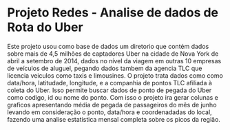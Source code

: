 # Projeto Redes - Analise de dados de Rota do Uber
  Este projeto usou como base de dados um diretorio que contém dados sobre mais de 4,5 milhões de captadores Uber na cidade de Nova York de abril a setembro de 2014,
dados no nível da viagem em outras 10 empresas de veículos de aluguel, pegando dados tambem da agencia TLC que licencia veiculos como taxis e limousines.
  O projeto trata dados como como data/hora, latitudade, longitude, e a companhia de pontos TLC afiliada à coleta do Uber. Isso permite buscar dados de ponto de pegada do Uber como codigo, id ou nome do ponto. 
  Com isso o projeto ira gerar colunas e graficos apresentando média de pegada de passageiros do mês de junho levando em consideração o ponto, data/hora e coordenadadas 
do local, fazendo uma analise estatistica mensal completa sobre os picos da região.


